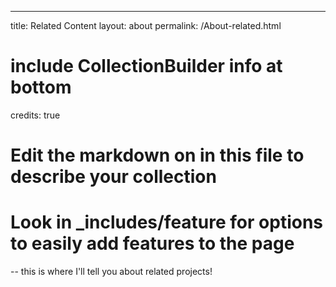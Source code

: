 ---
title: Related Content
layout: about
permalink: /About-related.html
# include CollectionBuilder info at bottom
credits: true
# Edit the markdown on in this file to describe your collection
# Look in _includes/feature for options to easily add features to the page
--
this is where I'll tell you about related projects! 